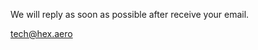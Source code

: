 


We will reply as soon as possible after receive your email.


<i class="fas fa-envelope"></i> tech@hex.aero
